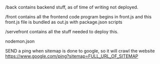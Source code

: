 /back
contains backend stuff, as of time of writing not deployed.


/front
contains all the frontend code
program begins in front.js and this front.js file is bundled as out.js with package.json scripts



/servefront
contains all the stuff needed to deploy this.



nodemon.json



SEND a ping when sitemap is done to google, so it will crawl the website
https://www.google.com/ping?sitemap=FULL_URL_OF_SITEMAP

